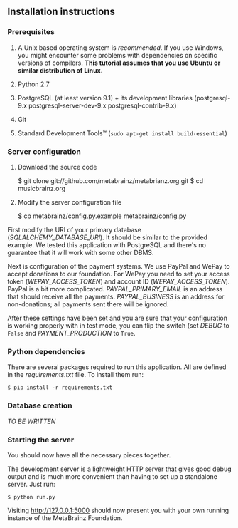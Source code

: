 ## Installation instructions

### Prerequisites

1. A Unix based operating system is *recommended*. If you use Windows, you
might encounter some problems with dependencies on specific versions of
compilers. **This tutorial assumes that you use Ubuntu or similar distribution
of Linux.**

2. Python 2.7

3. PostgreSQL (at least version 9.1) + its development libraries
(postgresql-9.x postgresql-server-dev-9.x postgresql-contrib-9.x)

4. Git

5. Standard Development Tools™ (``sudo apt-get install build-essential``)

### Server configuration

1. Download the source code

    $ git clone git://github.com/metabrainz/metabrianz.org.git
    $ cd musicbrainz.org

2. Modify the server configuration file

    $ cp metabrainz/config.py.example metabrainz/config.py

First modify the URI of your primary database (*SQLALCHEMY_DATABASE_URI*).
It should be similar to the provided example. We tested this application with
PostgreSQL and there's no guarantee that it will work with some other DBMS.

Next is configuration of the payment systems. We use PayPal and WePay to accept
donations to our foundation. For WePay you need to set your access token
(*WEPAY_ACCESS_TOKEN*) and account ID (*WEPAY_ACCESS_TOKEN*). PayPal is a
bit more complicated. *PAYPAL_PRIMARY_EMAIL* is an address that should receive
all the payments. *PAYPAL_BUSINESS* is an address for non-donations; all
payments sent there will be ignored.

After these settings have been set and you are sure that your configuration
is working properly with in test mode, you can flip the switch (set *DEBUG* to
``False`` and *PAYMENT_PRODUCTION* to ``True``.

### Python dependencies

There are several packages required to run this application. All are defined in
the *requirements.txt* file. To install them run:

    $ pip install -r requirements.txt

### Database creation

*TO BE WRITTEN*

### Starting the server

You should now have all the necessary pieces together.

The development server is a lightweight HTTP server that gives good debug
output and is much more convenient than having to set up a standalone server.
Just run:

    $ python run.py

Visiting http://127.0.0.1:5000 should now present you with your own running
instance of the MetaBrainz Foundation.
